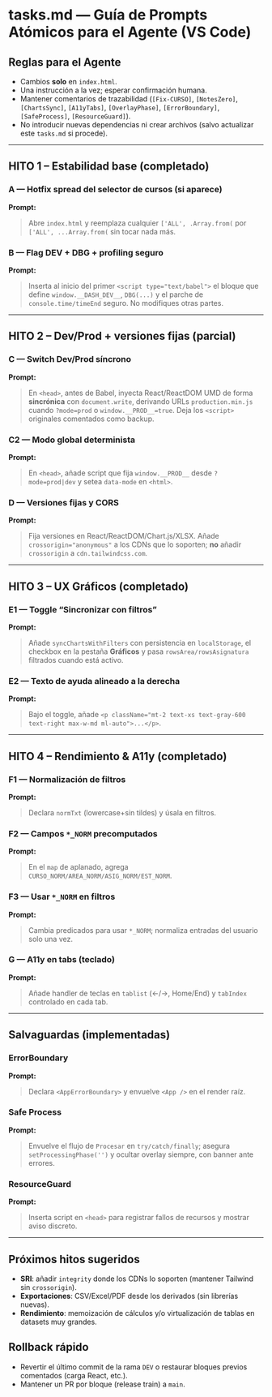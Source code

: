 # tasks.md — Guía de Prompts Atómicos para el Agente (VS Code)

## Reglas para el Agente
- Cambios **solo** en `index.html`.
- Una instrucción a la vez; esperar confirmación humana.
- Mantener comentarios de trazabilidad (`[Fix-CURSO]`, `[NotesZero]`, `[ChartsSync]`, `[A11yTabs]`, `[OverlayPhase]`, `[ErrorBoundary]`, `[SafeProcess]`, `[ResourceGuard]`).
- No introducir nuevas dependencias ni crear archivos (salvo actualizar este `tasks.md` si procede).

---

## HITO 1 – Estabilidad base (completado)
### A — Hotfix spread del selector de cursos (si aparece)
**Prompt:**  
> Abre `index.html` y reemplaza cualquier `['ALL', .Array.from(` por `['ALL', ...Array.from(` sin tocar nada más.

### B — Flag DEV + DBG + profiling seguro
**Prompt:**  
> Inserta al inicio del primer `<script type="text/babel">` el bloque que define `window.__DASH_DEV__`, `DBG(...)` y el parche de `console.time/timeEnd` seguro. No modifiques otras partes.

---

## HITO 2 – Dev/Prod + versiones fijas (parcial)
### C — Switch Dev/Prod síncrono
**Prompt:**  
> En `<head>`, antes de Babel, inyecta React/ReactDOM UMD de forma **sincrónica** con `document.write`, derivando URLs `production.min.js` cuando `?mode=prod` o `window.__PROD__=true`. Deja los `<script>` originales comentados como backup.

### C2 — Modo global determinista
**Prompt:**  
> En `<head>`, añade script que fija `window.__PROD__` desde `?mode=prod|dev` y setea `data-mode` en `<html>`.

### D — Versiones fijas y CORS
**Prompt:**  
> Fija versiones en React/ReactDOM/Chart.js/XLSX. Añade `crossorigin="anonymous"` a los CDNs que lo soporten; **no** añadir `crossorigin` a `cdn.tailwindcss.com`.

---

## HITO 3 – UX Gráficos (completado)
### E1 — Toggle “Sincronizar con filtros”
**Prompt:**  
> Añade `syncChartsWithFilters` con persistencia en `localStorage`, el checkbox en la pestaña **Gráficos** y pasa `rowsArea/rowsAsignatura` filtrados cuando está activo.

### E2 — Texto de ayuda alineado a la derecha
**Prompt:**  
> Bajo el toggle, añade `<p className="mt-2 text-xs text-gray-600 text-right max-w-md ml-auto">...</p>`.

---

## HITO 4 – Rendimiento & A11y (completado)
### F1 — Normalización de filtros
**Prompt:**  
> Declara `normTxt` (lowercase+sin tildes) y úsala en filtros.

### F2 — Campos `*_NORM` precomputados
**Prompt:**  
> En el `map` de aplanado, agrega `CURSO_NORM/AREA_NORM/ASIG_NORM/EST_NORM`.

### F3 — Usar `*_NORM` en filtros
**Prompt:**  
> Cambia predicados para usar `*_NORM`; normaliza entradas del usuario solo una vez.

### G — A11y en tabs (teclado)
**Prompt:**  
> Añade handler de teclas en `tablist` (←/→, Home/End) y `tabIndex` controlado en cada tab.

---

## Salvaguardas (implementadas)
### ErrorBoundary
**Prompt:**  
> Declara `<AppErrorBoundary>` y envuelve `<App />` en el render raíz.

### Safe Process
**Prompt:**  
> Envuelve el flujo de `Procesar` en `try/catch/finally`; asegura `setProcessingPhase('')` y ocultar overlay siempre, con banner ante errores.

### ResourceGuard
**Prompt:**  
> Inserta script en `<head>` para registrar fallos de recursos y mostrar aviso discreto.

---

## Próximos hitos sugeridos
- **SRI**: añadir `integrity` donde los CDNs lo soporten (mantener Tailwind sin `crossorigin`).
- **Exportaciones**: CSV/Excel/PDF desde los derivados (sin librerías nuevas).
- **Rendimiento**: memoización de cálculos y/o virtualización de tablas en datasets muy grandes.

## Rollback rápido
- Revertir el último commit de la rama `DEV` o restaurar bloques previos comentados (carga React, etc.).
- Mantener un PR por bloque (release train) a `main`.
